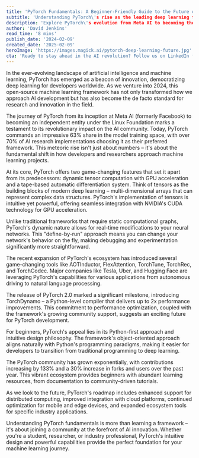 ```yaml
---
title: 'PyTorch Fundamentals: A Beginner-Friendly Guide to the Future of Deep Learning'
subtitle: 'Understanding PyTorch\'s rise as the leading deep learning framework'
description: 'Explore PyTorch\'s evolution from Meta AI to becoming the leading deep learning framework, with its intuitive design and powerful capabilities revolutionizing AI development. Learn about its core features, growing ecosystem, and why it\'s the preferred choice for both beginners and experts in the field.'
author: 'David Jenkins'
read_time: '8 mins'
publish_date: '2024-02-09'
created_date: '2025-02-09'
heroImage: 'https://images.magick.ai/pytorch-deep-learning-future.jpg'
cta: 'Ready to stay ahead in the AI revolution? Follow us on LinkedIn for daily insights into PyTorch, machine learning, and the future of AI development. Join our community of innovators and never miss an update!'
---
```


In the ever-evolving landscape of artificial intelligence and machine learning, PyTorch has emerged as a beacon of innovation, democratizing deep learning for developers worldwide. As we venture into 2024, this open-source machine learning framework has not only transformed how we approach AI development but has also become the de facto standard for research and innovation in the field.

The journey of PyTorch from its inception at Meta AI (formerly Facebook) to becoming an independent entity under the Linux Foundation marks a testament to its revolutionary impact on the AI community. Today, PyTorch commands an impressive 63% share in the model training space, with over 70% of AI research implementations choosing it as their preferred framework. This meteoric rise isn't just about numbers – it's about the fundamental shift in how developers and researchers approach machine learning projects.

At its core, PyTorch offers two game-changing features that set it apart from its predecessors: dynamic tensor computation with GPU acceleration and a tape-based automatic differentiation system. Think of tensors as the building blocks of modern deep learning – multi-dimensional arrays that can represent complex data structures. PyTorch's implementation of tensors is intuitive yet powerful, offering seamless integration with NVIDIA's CUDA technology for GPU acceleration.

Unlike traditional frameworks that require static computational graphs, PyTorch's dynamic nature allows for real-time modifications to your neural networks. This "define-by-run" approach means you can change your network's behavior on the fly, making debugging and experimentation significantly more straightforward.

The recent expansion of PyTorch's ecosystem has introduced several game-changing tools like AOTInductor, FlexAttention, TorchTune, TorchRec, and TorchCodec. Major companies like Tesla, Uber, and Hugging Face are leveraging PyTorch's capabilities for various applications from autonomous driving to natural language processing.

The release of PyTorch 2.0 marked a significant milestone, introducing TorchDynamo – a Python-level compiler that delivers up to 2x performance improvements. This commitment to performance optimization, coupled with the framework's growing community support, suggests an exciting future for PyTorch development.

For beginners, PyTorch's appeal lies in its Python-first approach and intuitive design philosophy. The framework's object-oriented approach aligns naturally with Python's programming paradigms, making it easier for developers to transition from traditional programming to deep learning.

The PyTorch community has grown exponentially, with contributions increasing by 133% and a 30% increase in forks and users over the past year. This vibrant ecosystem provides beginners with abundant learning resources, from documentation to community-driven tutorials.

As we look to the future, PyTorch's roadmap includes enhanced support for distributed computing, improved integration with cloud platforms, continued optimization for mobile and edge devices, and expanded ecosystem tools for specific industry applications.

Understanding PyTorch fundamentals is more than learning a framework – it's about joining a community at the forefront of AI innovation. Whether you're a student, researcher, or industry professional, PyTorch's intuitive design and powerful capabilities provide the perfect foundation for your machine learning journey.